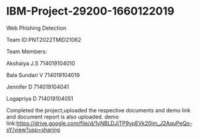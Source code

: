 # IBM-Project-29200-1660122019
Web Phishing Detection

Team ID:PNT2022TMID21062

Team Members:

Akshaiya J.S   714019104010

Bala Sundari V 714019104019

Jennifer D     714019104041

Logapriya D    714019104051

Completed the project,uploaded the respective documents and demo link and document report is also uploaded.
demo link:https://drive.google.com/file/d/1vNBLDJiTP9ypEVk20jm_J2AquPeQo-sY/view?usp=sharing

